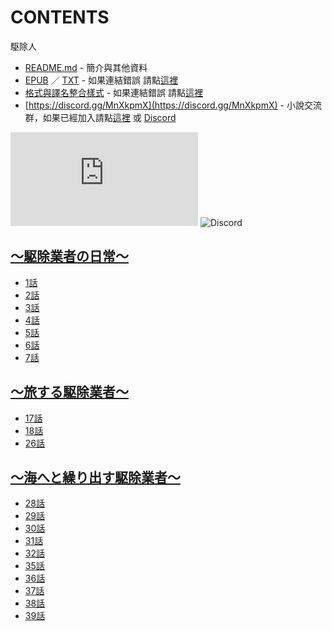 # CONTENTS

駆除人


- [README.md](README.md) - 簡介與其他資料
- [EPUB](https://gitlab.com/demonovel/epub-txt/blob/master/user/%E9%A7%86%E9%99%A4%E4%BA%BA.epub) ／ [TXT](https://gitlab.com/demonovel/epub-txt/blob/master/user/out/%E9%A7%86%E9%99%A4%E4%BA%BA.out.txt) - 如果連結錯誤 請點[這裡](https://gitlab.com/demonovel/epub-txt/tree/master)
- [格式與譯名整合樣式](https://github.com/bluelovers/node-novel/blob/master/lib/locales/%E9%A7%86%E9%99%A4%E4%BA%BA.ts) - 如果連結錯誤 請點[這裡](https://github.com/bluelovers/node-novel/tree/master/lib/locales)
- [https://discord.gg/MnXkpmX](https://discord.gg/MnXkpmX) - 小說交流群，如果已經加入請點[這裡](https://discordapp.com/channels/467794087769014273/467794088285175809) 或 [Discord](https://discordapp.com/channels/@me)


![導航目錄](https://chart.apis.google.com/chart?cht=qr&chs=150x150&chl=https://gitee.com/bluelovers/novel/blob/master/user/駆除人/導航目錄.md)  ![Discord](https://chart.apis.google.com/chart?cht=qr&chs=150x150&chl=https://discord.gg/MnXkpmX)




## [～駆除業者の日常～](00000_%EF%BD%9E%E9%A7%86%E9%99%A4%E6%A5%AD%E8%80%85%E3%81%AE%E6%97%A5%E5%B8%B8%EF%BD%9E)

- [1話](00000_%EF%BD%9E%E9%A7%86%E9%99%A4%E6%A5%AD%E8%80%85%E3%81%AE%E6%97%A5%E5%B8%B8%EF%BD%9E/1%E8%A9%B1.txt)
- [2話](00000_%EF%BD%9E%E9%A7%86%E9%99%A4%E6%A5%AD%E8%80%85%E3%81%AE%E6%97%A5%E5%B8%B8%EF%BD%9E/2%E8%A9%B1.txt)
- [3話](00000_%EF%BD%9E%E9%A7%86%E9%99%A4%E6%A5%AD%E8%80%85%E3%81%AE%E6%97%A5%E5%B8%B8%EF%BD%9E/3%E8%A9%B1.txt)
- [4話](00000_%EF%BD%9E%E9%A7%86%E9%99%A4%E6%A5%AD%E8%80%85%E3%81%AE%E6%97%A5%E5%B8%B8%EF%BD%9E/4%E8%A9%B1.txt)
- [5話](00000_%EF%BD%9E%E9%A7%86%E9%99%A4%E6%A5%AD%E8%80%85%E3%81%AE%E6%97%A5%E5%B8%B8%EF%BD%9E/5%E8%A9%B1.txt)
- [6話](00000_%EF%BD%9E%E9%A7%86%E9%99%A4%E6%A5%AD%E8%80%85%E3%81%AE%E6%97%A5%E5%B8%B8%EF%BD%9E/6%E8%A9%B1.txt)
- [7話](00000_%EF%BD%9E%E9%A7%86%E9%99%A4%E6%A5%AD%E8%80%85%E3%81%AE%E6%97%A5%E5%B8%B8%EF%BD%9E/7%E8%A9%B1.txt)


## [～旅する駆除業者～](00010_%EF%BD%9E%E6%97%85%E3%81%99%E3%82%8B%E9%A7%86%E9%99%A4%E6%A5%AD%E8%80%85%EF%BD%9E)

- [17話](00010_%EF%BD%9E%E6%97%85%E3%81%99%E3%82%8B%E9%A7%86%E9%99%A4%E6%A5%AD%E8%80%85%EF%BD%9E/17%E8%A9%B1.txt)
- [18話](00010_%EF%BD%9E%E6%97%85%E3%81%99%E3%82%8B%E9%A7%86%E9%99%A4%E6%A5%AD%E8%80%85%EF%BD%9E/18%E8%A9%B1.txt)
- [26話](00010_%EF%BD%9E%E6%97%85%E3%81%99%E3%82%8B%E9%A7%86%E9%99%A4%E6%A5%AD%E8%80%85%EF%BD%9E/26%E8%A9%B1.txt)


## [～海へと繰り出す駆除業者～](00020_%EF%BD%9E%E6%B5%B7%E3%81%B8%E3%81%A8%E7%B9%B0%E3%82%8A%E5%87%BA%E3%81%99%E9%A7%86%E9%99%A4%E6%A5%AD%E8%80%85%EF%BD%9E)

- [28話](00020_%EF%BD%9E%E6%B5%B7%E3%81%B8%E3%81%A8%E7%B9%B0%E3%82%8A%E5%87%BA%E3%81%99%E9%A7%86%E9%99%A4%E6%A5%AD%E8%80%85%EF%BD%9E/28%E8%A9%B1.txt)
- [29話](00020_%EF%BD%9E%E6%B5%B7%E3%81%B8%E3%81%A8%E7%B9%B0%E3%82%8A%E5%87%BA%E3%81%99%E9%A7%86%E9%99%A4%E6%A5%AD%E8%80%85%EF%BD%9E/29%E8%A9%B1.txt)
- [30話](00020_%EF%BD%9E%E6%B5%B7%E3%81%B8%E3%81%A8%E7%B9%B0%E3%82%8A%E5%87%BA%E3%81%99%E9%A7%86%E9%99%A4%E6%A5%AD%E8%80%85%EF%BD%9E/30%E8%A9%B1.txt)
- [31話](00020_%EF%BD%9E%E6%B5%B7%E3%81%B8%E3%81%A8%E7%B9%B0%E3%82%8A%E5%87%BA%E3%81%99%E9%A7%86%E9%99%A4%E6%A5%AD%E8%80%85%EF%BD%9E/31%E8%A9%B1.txt)
- [32話](00020_%EF%BD%9E%E6%B5%B7%E3%81%B8%E3%81%A8%E7%B9%B0%E3%82%8A%E5%87%BA%E3%81%99%E9%A7%86%E9%99%A4%E6%A5%AD%E8%80%85%EF%BD%9E/32%E8%A9%B1.txt)
- [35話](00020_%EF%BD%9E%E6%B5%B7%E3%81%B8%E3%81%A8%E7%B9%B0%E3%82%8A%E5%87%BA%E3%81%99%E9%A7%86%E9%99%A4%E6%A5%AD%E8%80%85%EF%BD%9E/35%E8%A9%B1.txt)
- [36話](00020_%EF%BD%9E%E6%B5%B7%E3%81%B8%E3%81%A8%E7%B9%B0%E3%82%8A%E5%87%BA%E3%81%99%E9%A7%86%E9%99%A4%E6%A5%AD%E8%80%85%EF%BD%9E/36%E8%A9%B1.txt)
- [37話](00020_%EF%BD%9E%E6%B5%B7%E3%81%B8%E3%81%A8%E7%B9%B0%E3%82%8A%E5%87%BA%E3%81%99%E9%A7%86%E9%99%A4%E6%A5%AD%E8%80%85%EF%BD%9E/37%E8%A9%B1.txt)
- [38話](00020_%EF%BD%9E%E6%B5%B7%E3%81%B8%E3%81%A8%E7%B9%B0%E3%82%8A%E5%87%BA%E3%81%99%E9%A7%86%E9%99%A4%E6%A5%AD%E8%80%85%EF%BD%9E/38%E8%A9%B1.txt)
- [39話](00020_%EF%BD%9E%E6%B5%B7%E3%81%B8%E3%81%A8%E7%B9%B0%E3%82%8A%E5%87%BA%E3%81%99%E9%A7%86%E9%99%A4%E6%A5%AD%E8%80%85%EF%BD%9E/39%E8%A9%B1.txt)

